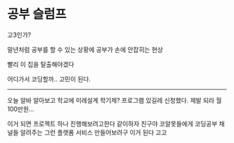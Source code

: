 # 공부 슬럼프

고3인가?

말년처럼 공부를 할 수 있는 상황에 공부가 손에 안잡히는 현상

빨리 이 집을 탈출해야겠다

어디가서 코딩할까.. 고민이 된다.

---

오늘 알바 알아보고 학교에 미례설계 학기제? 프로그램 있길레 신청했다. 제발 되라 월 100만원...

이거 되면 프로젝트 하나 진행해보려고한다 같이하자 친구야 코알못들에게 코딩공부 채널들 알려주는 그런 플랫폼 서비스 만들어보려구 이거 된다 고고

